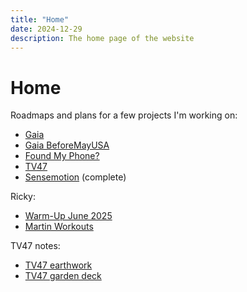 ```yaml
---
title: "Home"
date: 2024-12-29
description: The home page of the website
---
```


# Home

Roadmaps and plans for a few projects I'm working on:

- [Gaia](/plans/gaia/)
- [Gaia BeforeMayUSA](/plans/beforemayusa/)
- [Found My Phone?](/plans/foundmyphone/)
- [TV47](/plans/tv47/)
- [Sensemotion](/plans/sensemotion/) (complete)

Ricky:

- [Warm-Up June 2025](/ricky/warm-up-2025-06)
- [Martin Workouts](/ricky/martin-2025-06)

TV47 notes:

- [TV47 earthwork](/notes/tv47-earthwork)
- [TV47 garden deck](/notes/tv47-garden-deck)
